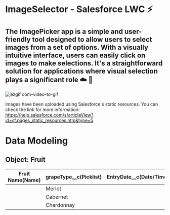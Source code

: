 # ImageSelector - Salesforce LWC ⚡

## The ImagePicker app is a simple and user-friendly tool designed to allow users to select images from a set of options. With a visually intuitive interface, users can easily click on images to make selections. It's a straightforward solution for applications where visual selection plays a significant role :cloud: :rocket:

![ezgif com-video-to-gif](https://github.com/yanbraga/ImageSelector/assets/84753609/9751e578-900f-4e72-907d-b94512e89f27)

Images have been uploaded using Salesforce's static resources. You can check the link for more information: https://help.salesforce.com/s/articleView?id=sf.pages_static_resources.htm&type=5
# Data Modeling

## Object: Fruit

| Fruit Name(Name) | grapeType__c(Picklist) | EntryDate__c(Date/Time) | Description__c(Text) | tonnesGrapes__C(Number) |
|------------------|------------------------|-------------------------|----------------------|-------------------------|
|                  | Merlot                 |                         |                      |                         |
|                  | Cabernet               |                         |                      |                         |
|                  | Chardonnay             |                         |                      |                         |
